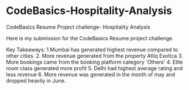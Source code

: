 # CodeBasics-Hospitality-Analysis
CodeBasics Resume Project challenge- Hospitality Analysis

Here is my submission for the CodeBasics Resume project challenge.

Key Takeaways:
1.Mumbai has generated highest revenue compared to other cities.
2. More revenue generated from the property Atliq Exotica
3. More bookings came from the booking platform category 'Others'
4. Elite room class generated more profit
5. Delhi had highest average rating and less revenue
6. More revenue was generated in the month of may and dropped heavily in June.
